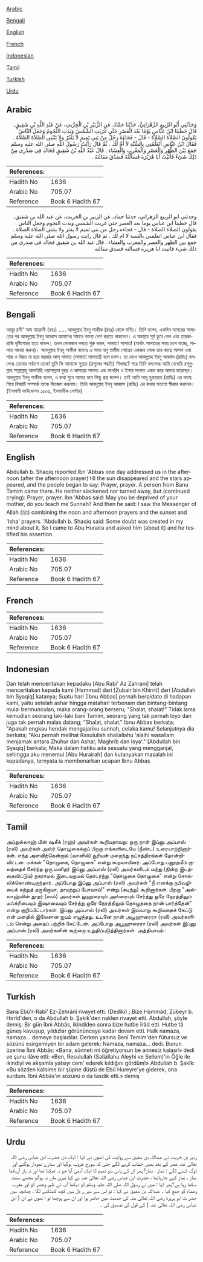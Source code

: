[Arabic](#arabic)

[Bengali](#bengali)

[English](#english)

[French](#french)

[Indonesian](#indonesian)

[Tamil](#tamil)

[Turkish](#turkish)

[Urdu](#urdu)

## Arabic


<div dir="rtl" lang="ar" style={{fontSize:'larger',backgroundColor:'#f8f9fa',padding:20}}>
وَحَدَّثَنِي أَبُو الرَّبِيعِ الزَّهْرَانِيُّ، حَدَّثَنَا حَمَّادٌ، عَنِ الزُّبَيْرِ بْنِ الْخِرِّيتِ، عَنْ عَبْدِ اللَّهِ بْنِ شَقِيقٍ، قَالَ خَطَبَنَا ابْنُ عَبَّاسٍ يَوْمًا بَعْدَ الْعَصْرِ حَتَّى غَرَبَتِ الشَّمْسُ وَبَدَتِ النُّجُومُ وَجَعَلَ النَّاسُ يَقُولُونَ الصَّلاَةَ الصَّلاَةَ - قَالَ - فَجَاءَهُ رَجُلٌ مِنْ بَنِي تَمِيمٍ لاَ يَفْتُرُ وَلاَ يَنْثَنِي الصَّلاَةَ الصَّلاَةَ ‏.‏ فَقَالَ ابْنُ عَبَّاسٍ أَتُعَلِّمُنِي بِالسُّنَّةِ لاَ أُمَّ لَكَ ‏.‏ ثُمَّ قَالَ رَأَيْتُ رَسُولَ اللَّهِ صلى الله عليه وسلم جَمَعَ بَيْنَ الظُّهْرِ وَالْعَصْرِ وَالْمَغْرِبِ وَالْعِشَاءِ ‏.‏ قَالَ عَبْدُ اللَّهِ بْنُ شَقِيقٍ فَحَاكَ فِي صَدْرِي مِنْ ذَلِكَ شَىْءٌ فَأَتَيْتُ أَبَا هُرَيْرَةَ فَسَأَلْتُهُ فَصَدَّقَ مَقَالَتَهُ ‏.‏
</div>
<div style={{backgroundColor:'#f8f9fa',padding:20, marginBottom: 10}}><table> <thead> <tr> <th>References:</th> <th></th> </tr> </thead> <tbody><tr><td>Hadith No</td><td>1636</td></tr><tr><td>Arabic No</td><td>705.07</td></tr><tr><td>Reference</td><td>Book 6 Hadith 67</td></tr></tbody></table></div>


<div dir="rtl" lang="ar" style={{fontSize:'larger',backgroundColor:'#f8f9fa',padding:20}}>
وحدثني ابو الربيع الزهراني، حدثنا حماد، عن الزبير بن الخريت، عن عبد الله بن شقيق، قال خطبنا ابن عباس يوما بعد العصر حتى غربت الشمس وبدت النجوم وجعل الناس يقولون الصلاة الصلاة - قال - فجاءه رجل من بني تميم لا يفتر ولا ينثني الصلاة الصلاة . فقال ابن عباس اتعلمني بالسنة لا ام لك . ثم قال رايت رسول الله صلى الله عليه وسلم جمع بين الظهر والعصر والمغرب والعشاء . قال عبد الله بن شقيق فحاك في صدري من ذلك شىء فاتيت ابا هريرة فسالته فصدق مقالته
</div>
<div style={{backgroundColor:'#f8f9fa',padding:20, marginBottom: 10}}><table> <thead> <tr> <th>References:</th> <th></th> </tr> </thead> <tbody><tr><td>Hadith No</td><td>1636</td></tr><tr><td>Arabic No</td><td>705.07</td></tr><tr><td>Reference</td><td>Book 6 Hadith 67</td></tr></tbody></table></div>

## Bengali


<div dir="ltr" lang="bn" style={{fontSize:'larger',backgroundColor:'#f8f9fa',padding:20}}>
আবূর রাবী' আয যাহরানী (রহঃ) ..... আবদুল্লাহ ইবনু শাকীক (রহঃ) থেকে বর্ণিত। তিনি বলেন, একদিন আসরের সালাতের পর আবদুল্লাহ ইবনু আব্বাস আমাদের সামনে বক্তব্য পেশ করতে থাকলেন। এ অবস্থায় সূর্য ডুবে গেল এবং তারকারাজি দৃষ্টিগোচর হতে থাকল। তখন লোকজন বলতে শুরু করল, সালাত! সালাত! (অর্থাৎ সালাতের সময় চলে যাচ্ছে, সালাত আদায় করুন)। আবদুল্লাহ ইবনু শাকীক বলেনঃ এ সময় বানু তামীম গোত্রের একজন লোক তার কাছে আসল এবং শান্ত ও বিরত না হয়ে বারবার আস্ সালাত (সালাত! সালাত!) বলে চলল। তা দেখে আবদুল্লাহ ইবনু আব্বাস (রাযিঃ) বললেনঃ তোমার সর্বনাশ হোক! তুমি কি আমাকে সুন্নাত (রসূলের পদ্ধতি) শিখাচ্ছ? পরে তিনি বললেনঃ আমি দেখেছি রসূলুল্লাহ সাল্লাল্লাহু আলাইহি ওয়াসাল্লাম যুহর ও আসরের সালাত এবং মাগরিব ও ইশার সালাত একত্র করে আদায় করেছেন। আবদুল্লাহ ইবনু শাকীক বলেন, এ কথা শুনে আমার মনে কিছু প্রশ্ন জাগল। তাই আমি আবূ হুরায়রাহ (রাযিঃ) এর কাছে গিয়ে বিষয়টি সম্পর্কে তাকে জিজ্ঞেস করলাম। তিনি আবদুল্লাহ ইবনু আব্বাস (রাযিঃ) এর কথার সত্যতা স্বীকার করলেন। (ইসলামী ফাউন্ডেশন ১৫০৬, ইসলামীক সেন্টার)
</div>
<div style={{backgroundColor:'#f8f9fa',padding:20, marginBottom: 10}}><table> <thead> <tr> <th>References:</th> <th></th> </tr> </thead> <tbody><tr><td>Hadith No</td><td>1636</td></tr><tr><td>Arabic No</td><td>705.07</td></tr><tr><td>Reference</td><td>Book 6 Hadith 67</td></tr></tbody></table></div>

## English


<div dir="ltr" lang="en" style={{fontSize:'larger',backgroundColor:'#f8f9fa',padding:20}}>
Abdullah b. Shaqiq reported:Ibn 'Abbas one day addressed us in the afternoon (after the afternoon prayer) till the sun disappeared and the stars appeared, and the people began to say: Prayer, prayer. A person from Banu Tamim came there. He neither slackened nor turned away, but (continued crying): Prayer, prayer. Ibn 'Abbas said: May you be deprived of your mother, do you teach me Sunnah? And then he said: I saw the Messenger of Allah (ﷺ) combining the noon and afternoon prayers and the sunset and 'Isha' prayers. 'Abdullah b. Shaqiq said: Some doubt was created in my mind about it. So I came to Abu Huraira and asked him (about it) and he testified his assertion
</div>
<div style={{backgroundColor:'#f8f9fa',padding:20, marginBottom: 10}}><table> <thead> <tr> <th>References:</th> <th></th> </tr> </thead> <tbody><tr><td>Hadith No</td><td>1636</td></tr><tr><td>Arabic No</td><td>705.07</td></tr><tr><td>Reference</td><td>Book 6 Hadith 67</td></tr></tbody></table></div>

## French


<div dir="ltr" lang="fr" style={{fontSize:'larger',backgroundColor:'#f8f9fa',padding:20}}>

</div>
<div style={{backgroundColor:'#f8f9fa',padding:20, marginBottom: 10}}><table> <thead> <tr> <th>References:</th> <th></th> </tr> </thead> <tbody><tr><td>Hadith No</td><td>1636</td></tr><tr><td>Arabic No</td><td>705.07</td></tr><tr><td>Reference</td><td>Book 6 Hadith 67</td></tr></tbody></table></div>

## Indonesian


<div dir="ltr" lang="id" style={{fontSize:'larger',backgroundColor:'#f8f9fa',padding:20}}>
Dan telah menceritakan kepadaku [Abu Rabi' Az Zahrani] telah menceritakan kepada kami [Hammad] dari [Zubair bin Khirrit] dari [Abdullah bin Syaqiq] katanya; Suatu hari [Ibnu Abbas] pernah berpidato di hadapan kami, yaitu setelah ashar hingga matahari terbenam dan bintang-bintang mulai bermunculan, maka orang-orang berseru; "Shalat, shalat!" Tidak lama kemudian seorang laki-laki bani Tamim, seorang yang tak pernah loyo dan juga tak pernah malas datang; "Shalat, shalat." Ibnu Abbas berkata; "Apakah engkau hendak mengajariku sunnah, celaka kamu! Selanjutnya dia berkata; "Aku pernah melihat Rasulullah shallallahu 'alaihi wasallam menjamak antara Zhuhur dan Ashar, Maghrib dan Isya'." [Abdullah bin Syaqiq] berkata; Maka dalam hatiku ada sesuatu yang mengganjal, sehingga aku menemui [Abu Hurairah] dan kutanyakan masalah ini kepadanya, ternyata ia membenarkan ucapan Ibnu Abbas
</div>
<div style={{backgroundColor:'#f8f9fa',padding:20, marginBottom: 10}}><table> <thead> <tr> <th>References:</th> <th></th> </tr> </thead> <tbody><tr><td>Hadith No</td><td>1636</td></tr><tr><td>Arabic No</td><td>705.07</td></tr><tr><td>Reference</td><td>Book 6 Hadith 67</td></tr></tbody></table></div>

## Tamil


<div dir="ltr" lang="ta" style={{fontSize:'larger',backgroundColor:'#f8f9fa',padding:20}}>
அப்துல்லாஹ் பின் ஷகீக் (ரஹ்) அவர்கள் கூறியதாவது: ஒரு நாள் இப்னு அப்பாஸ் (ரலி) அவர்கள் அஸ்ர் தொழுகைக்குப் பிறகு எங்களிடையே (நீண்ட) உரையாற்றினார்கள். எந்த அளவிற்கென்றால் (வானில்) சூரியன் மறைந்து நட்சத்திரங்கள் தோன்றிவிட்டன. மக்கள் "தொழுகை, தொழுகை" என்று கூறலாயினர். அப்போது பனூதமீம் குலத்தைச் சேர்ந்த ஒரு மனிதர் இப்னு அப்பாஸ் (ரலி) அவர்களிடம் வந்து (நின்ற இடத்தைவிட்டும்) நகராமல் இடையறாமல் தொடர்ந்து "தொழுகை தொழுகை" என்று சொல்லிக்கொண்டிருந்தார். அப்போது இப்னு அப்பாஸ் (ரலி) அவர்கள் "நீ எனக்கு நபிவழியைக் கற்றுத் தருகிறாயா, தாயற்றுப் போவாய்!" என்று (கடிந்து) கூறினார்கள். பிறகு "அல்லாஹ்வின் தூதர் (ஸல்) அவர்கள் லுஹரையும் அஸ்ரையும் சேர்த்து ஒரே நேரத்திலும் மஃக்ரிபையும் இஷாவையும் சேர்த்து ஒரே நேரத்திலும் தொழுததை நான் பார்த்தேன்" என்று குறிப்பிட்டார்கள். இப்னு அப்பாஸ் (ரலி) அவர்கள் இவ்வாறு கூறியதைக் கேட்டு என் மனதில் இலேசான ஐயம் எழுந்தது. உடனே நான் அபூஹுரைரா (ரலி) அவர்களிடம் சென்று அதைப் பற்றிக் கேட்டேன். அப்போது அபூஹுரைரா (ரலி) அவர்கள் இப்னு அப்பாஸ் (ரலி) அவர்களின் கூற்றை உறுதிப்படுத்தினார்கள். அத்தியாயம் :
</div>
<div style={{backgroundColor:'#f8f9fa',padding:20, marginBottom: 10}}><table> <thead> <tr> <th>References:</th> <th></th> </tr> </thead> <tbody><tr><td>Hadith No</td><td>1636</td></tr><tr><td>Arabic No</td><td>705.07</td></tr><tr><td>Reference</td><td>Book 6 Hadith 67</td></tr></tbody></table></div>

## Turkish


<div dir="ltr" lang="tr" style={{fontSize:'larger',backgroundColor:'#f8f9fa',padding:20}}>
Bana Ebû'r-Rabî' Ez-Zehrânî rivayet etti. (Dediki) ; Bize Hammâd, Zübeyr b. Hırrîd'den, o da Abdullah b. Şakik'den naklen rivayet etti. Abdullah, şöyle demiş: Bir gün îbni Abbâs, ikindiden sonra bize hutbe îrâd etti. Hutbe tâ güneş kavuşup, yıldızlar görününceye kadar devam etti. Halk namaza, namaza... demeye başladılar. Derken yanına Benî Temim'den fütursuz ve sözünü esirgemiyen bir adam gelerek: Namaza, namaza... dedi. Bunun üzerine İbni Abbâs: «Bana, sünneti mi öğretiyorsun be annesiz kalası!» dedi ve şunu ilâve etti: «Ben, Resulullah (Sallallahu Aleyhi ve Sellem)'in Öğle ile ikindiyi ve akşamla yatsıyı cem' ederek kıldığını gördüm!» Abdullah b. Şakîk: «Bu sözden kalbime bir şüphe düştü de Ebû Hureyre'ye giderek, ona surdum. İbni Abbâs'ın sözünü o da tasdik etti.» demiş
</div>
<div style={{backgroundColor:'#f8f9fa',padding:20, marginBottom: 10}}><table> <thead> <tr> <th>References:</th> <th></th> </tr> </thead> <tbody><tr><td>Hadith No</td><td>1636</td></tr><tr><td>Arabic No</td><td>705.07</td></tr><tr><td>Reference</td><td>Book 6 Hadith 67</td></tr></tbody></table></div>

## Urdu


<div dir="rtl" lang="ur" style={{fontSize:'larger',backgroundColor:'#f8f9fa',padding:20}}>
زبیر بن خریت نے عبداللہ بن شفیق سے روایت کی انھوں نے کہا : ایک دن حضرت ابن عباس رضی اللہ تعالیٰ عنہ عصر کے بعد ہمیں خطاب کرنے لگے حتیٰ کہ سورج غروب ہوگیا اور ستارے نمودار ہوگئے اور لوگ کہنے لگے : نماز ، نماز! پھر ان کے پاس بنو تمیم کا ایک آدمی آیا جو نہ تھکتا تھا اور نہ باز آرہاتھا نماز ، نماز کہے جارہاتھا ، حضرت ابن عباس رضی اللہ تعالیٰ عنہ نے کہا تیری ماں نہ ہو!تو مجھے سنت سکھا رہا ہے؟پھر کہا : میں نے رسول اللہ صلی اللہ علیہ وسلم کو دیکھا آپ نے ظہر وعصر کو اور مغرب وعشاء کو جمع کیا ۔ عبداللہ بن شفیق نے کہا : تو اس سے میرے دل میں کچھ کھٹکنے لگا ، چنانچہ میں حضر ت ابو ہریرۃ رضی اللہ تعالیٰ عنہ کی خدمت میں حاضر ہوا اور ان سے پوچھا تو ا نھوں نے ان ( ابن عباس رضی اللہ تعالیٰ عنہ ) کے قول کی تصدیق کی ۔
</div>
<div style={{backgroundColor:'#f8f9fa',padding:20, marginBottom: 10}}><table> <thead> <tr> <th>References:</th> <th></th> </tr> </thead> <tbody><tr><td>Hadith No</td><td>1636</td></tr><tr><td>Arabic No</td><td>705.07</td></tr><tr><td>Reference</td><td>Book 6 Hadith 67</td></tr></tbody></table></div>